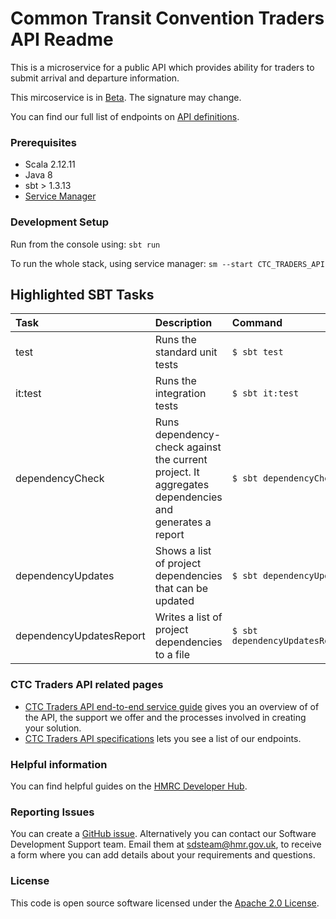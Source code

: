 
# Common Transit Convention Traders API Readme

This is a microservice for a public API which provides ability for traders to submit arrival and departure information.

This mircoservice is in [Beta](https://www.gov.uk/help/beta). The signature may change. 

You can find our full list of endpoints on [API definitions](https://developer.service.hmrc.gov.uk/api-documentation/docs/api/service/common-transit-convention-traders/1.0).


### Prerequisites  
- Scala 2.12.11
- Java 8
- sbt > 1.3.13
- [Service Manager](https://github.com/hmrc/service-manager)

### Development Setup

Run from the console using: `sbt run`

To run the whole stack, using service manager: `sm --start CTC_TRADERS_API` 

## Highlighted SBT Tasks

Task | Description | Command
:-------|:------------|:-----
test | Runs the standard unit tests | ```$ sbt test```
it:test  | Runs the integration tests | ```$ sbt it:test ```
dependencyCheck | Runs dependency-check against the current project. It aggregates dependencies and generates a report | ```$ sbt dependencyCheck```
dependencyUpdates |  Shows a list of project dependencies that can be updated | ```$ sbt dependencyUpdates```
dependencyUpdatesReport | Writes a list of project dependencies to a file | ```$ sbt dependencyUpdatesReport```

### CTC Traders API related pages

- [CTC Traders API end-to-end service guide](https://developer.service.hmrc.gov.uk/guides/common-transit-convention-traders-service-guide) gives you an overview of  of the API, the support we offer and the processes involved in creating your solution.
- [CTC Traders API specifications](https://developer.service.hmrc.gov.uk/api-documentation/docs/api/service/common-transit-convention-traders/1.0) lets you see a list of our endpoints.

### Helpful information

You can find helpful guides on the [HMRC Developer Hub](https://developer.service.hmrc.gov.uk/api-documentation/docs/using-the-hub).

### Reporting Issues

You can create a [GitHub issue](https://github.com/hmrc/common-transit-convention-traders/issues). Alternatively you can contact our Software Development Support team. Email them at sdsteam@hmr.gov.uk, to receive a form where you can add details about your requirements and questions.

### License

This code is open source software licensed under the [Apache 2.0 License]("http://www.apache.org/licenses/LICENSE-2.0.html").
